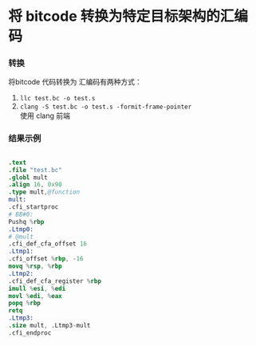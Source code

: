 # 将 bitcode 转换为特定目标架构的汇编码   


### 转换 

将bitcode 代码转换为 汇编码有两种方式： 

1. `llc test.bc -o test.s`  
2. `clang -S test.bc -o test.s -formit-frame-pointer`   
    使用 clang 前端  





### 结果示例  


```s  

.text
.file "test.bc"
.globl mult
.align 16, 0x90
.type mult,@function
mult:
.cfi_startproc
# BB#0:
Pushq %rbp
.Ltmp0:
# @mult
.cfi_def_cfa_offset 16
.Ltmp1:
.cfi_offset %rbp, -16
movq %rsp, %rbp
.Ltmp2:
.cfi_def_cfa_register %rbp
imull %esi, %edi
movl %edi, %eax
popq %rbp
retq
.Ltmp3:
.size mult, .Ltmp3-mult
.cfi_endproc



```